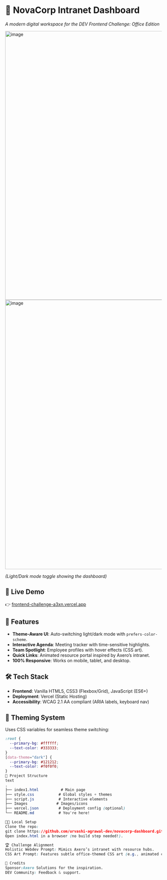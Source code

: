# 🌟 NovaCorp Intranet Dashboard  
*A modern digital workspace for the DEV Frontend Challenge: Office Edition*  

<img width="1888" height="861" alt="image" src="https://github.com/user-attachments/assets/8f4ca1ff-d9a3-4c4d-a4b2-3c127e6c82f5" />
<img width="1898" height="863" alt="image" src="https://github.com/user-attachments/assets/205318e4-f7b1-452a-a031-1a5792e8bd4b" />
 
*(Light/Dark mode toggle showing the dashboard)*  

## 🚀 Live Demo  
👉 [frontend-challenge-a3xn.vercel.app](https://frontend-challenge-a3xn.vercel.app/)

## 🎯 Features  
- **Theme-Aware UI**: Auto-switching light/dark mode with `prefers-color-scheme`.  
- **Interactive Agenda**: Meeting tracker with time-sensitive highlights.  
- **Team Spotlight**: Employee profiles with hover effects (CSS art).  
- **Quick Links**: Animated resource portal inspired by Axero’s intranet.  
- **100% Responsive**: Works on mobile, tablet, and desktop.  

## 🛠 Tech Stack  
- **Frontend**: Vanilla HTML5, CSS3 (Flexbox/Grid), JavaScript (ES6+)  
- **Deployment**: Vercel (Static Hosting)  
- **Accessibility**: WCAG 2.1 AA compliant (ARIA labels, keyboard nav)  

## 🌈 Theming System  
Uses CSS variables for seamless theme switching:  
```css
:root {
  --primary-bg: #ffffff;
  --text-color: #333333;
}
[data-theme="dark"] {
  --primary-bg: #121212;
  --text-color: #f0f0f0;
}
📂 Project Structure
text
.
├── index1.html          # Main page
├── style.css           # Global styles + themes
├── script.js           # Interactive elements
├── Images             # Images/icons
├── vercel.json         # Deployment config (optional)
└── README.md           # You're here!

🧑‍💻 Local Setup
Clone the repo:
git clone https://github.com/urvashi-agrawal-dev/novacorp-dashboard.git
Open index.html in a browser (no build step needed!).

🏆 Challenge Alignment
Holistic Webdev Prompt: Mimics Axero’s intranet with resource hubs.
CSS Art Prompt: Features subtle office-themed CSS art (e.g., animated coffee cup).

🙏 Credits
Sponsor:Axero Solutions for the inspiration.
DEV Community: Feedback & support.

